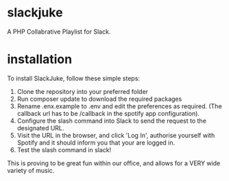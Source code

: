# slackjuke
A PHP Collabrative Playlist for Slack.

# installation
To install SlackJuke, follow these simple steps:

1. Clone the repository into your preferred folder
2. Run composer update to download the required packages
3. Rename .enx.example to .env and edit the preferences as required. (The callback url has to be /callback in the spotify app configuration).
4. Configure the slash command into Slack to send the request to the designated URL.
5. Visit the URL in the browser, and click 'Log In', authorise yourself with Spotify and it should inform you that your are logged in.
6. Test the slash command in slack!

This is proving to be great fun within our office, and allows for a VERY wide variety of music.


